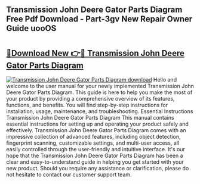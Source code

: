## Transmission John Deere Gator Parts Diagram Free Pdf Download - Part-3gv New Repair Owner Guide uooOS

# <h2><a href="http://dflqqq.blite.top/?on=Transmission+John+Deere+Gator+Parts+Diagram">🔗Download New 👉🔴 Transmission John Deere Gator Parts Diagram</a></h2>

[![Transmission John Deere Gator Parts Diagram download](https://i.imgur.com/lujVjoI.png)](http://dflqqq.blite.top/?on=Transmission+John+Deere+Gator+Parts+Diagram)
Hello and welcome to the user manual for your newly implemented Transmission John Deere Gator Parts Diagram. This guide is here to help you make the most of your product by providing a comprehensive overview of its features, functions, and benefits. You will find step-by-step instructions for installation, usage, maintenance, and troubleshooting. Essential Instructions Transmission John Deere Gator Parts Diagram This manual contains essential instructions for setting up and operating your product safely and effectively. Transmission John Deere Gator Parts Diagram comes with an impressive collection of advanced features, including object detection, fingerprint scanning, customizable settings, and multi-user access, all easily controlled through the user-friendly and intuitive interface. It's our hope that the Transmission John Deere Gator Parts Diagram has been a clear and easy-to-understand guide in helping you get started with your new product. Should you require any assistance or clarification, please do not hesitate to contact our customer support team.
